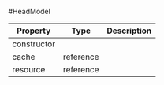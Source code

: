 #HeadModel

| Property |      Type     |  Description |
|----------|:-------------:|-------------:|
| constructor |  |              |
| cache | reference |              |
| resource | reference |              |
